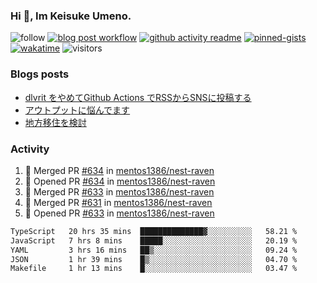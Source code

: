### Hi 👋, Im Keisuke Umeno.

<!--
**9renpoto/9renpoto** is a ✨ _special_ ✨ repository because its `README.md` (this file) appears on your GitHub profile.

Here are some ideas to get you started:

- 🔭 I’m currently working on ...
- 🌱 I’m currently learning ...
- 👯 I’m looking to collaborate on ...
- 🤔 I’m looking for help with ...
- 💬 Ask me about ...
- 📫 How to reach me: ...
- 😄 Pronouns: ...
- ⚡ Fun fact: ...
-->

![follow](https://img.shields.io/github/followers/9renpoto?label=Follow&style=social)
[![blog post workflow](https://github.com/9renpoto/9renpoto/actions/workflows/blog.yml/badge.svg)](https://github.com/9renpoto/9renpoto/actions/workflows/blog.yml)
[![github activity readme](https://github.com/9renpoto/9renpoto/actions/workflows/activity.yml/badge.svg)](https://github.com/9renpoto/9renpoto/actions/workflows/activity.yml)
[![pinned-gists](https://github.com/9renpoto/9renpoto/actions/workflows/pin-gist.yml/badge.svg)](https://github.com/9renpoto/9renpoto/actions/workflows/pin-gist.yml)
[![wakatime](https://github.com/9renpoto/9renpoto/actions/workflows/waka-readme-status.yml/badge.svg)](https://github.com/9renpoto/9renpoto/actions/workflows/waka-readme-status.yml)
![visitors](https://komarev.com/ghpvc/?username=9renpoto&label=Profile%20views&color=0e75b6&style=flat)

### Blogs posts

<!-- BLOG-POST-LIST:START -->
- [dlvrit をやめてGithub Actions でRSSからSNSに投稿する](https://9renpoto.win/entry/2023/11/12/dlvrit-to-gh-actions)
- [アウトプットに悩んでます](https://9renpoto.win/entry/2023/11/11/technology-to-limit-input)
- [地方移住を検討](https://9renpoto.win/entry/2023/09/09/migration-plan)
<!-- BLOG-POST-LIST:END -->

### Activity

<!--START_SECTION:activity-->
1. 🎉 Merged PR [#634](https://github.com/mentos1386/nest-raven/pull/634) in [mentos1386/nest-raven](https://github.com/mentos1386/nest-raven)
2. 💪 Opened PR [#634](https://github.com/mentos1386/nest-raven/pull/634) in [mentos1386/nest-raven](https://github.com/mentos1386/nest-raven)
3. 🎉 Merged PR [#633](https://github.com/mentos1386/nest-raven/pull/633) in [mentos1386/nest-raven](https://github.com/mentos1386/nest-raven)
4. 🎉 Merged PR [#631](https://github.com/mentos1386/nest-raven/pull/631) in [mentos1386/nest-raven](https://github.com/mentos1386/nest-raven)
5. 💪 Opened PR [#633](https://github.com/mentos1386/nest-raven/pull/633) in [mentos1386/nest-raven](https://github.com/mentos1386/nest-raven)
<!--END_SECTION:activity-->

<!--START_SECTION:waka-->

```txt
TypeScript   20 hrs 35 mins  ██████████████▓░░░░░░░░░░   58.21 %
JavaScript   7 hrs 8 mins    █████░░░░░░░░░░░░░░░░░░░░   20.19 %
YAML         3 hrs 16 mins   ██▒░░░░░░░░░░░░░░░░░░░░░░   09.24 %
JSON         1 hr 39 mins    █▒░░░░░░░░░░░░░░░░░░░░░░░   04.70 %
Makefile     1 hr 13 mins    █░░░░░░░░░░░░░░░░░░░░░░░░   03.47 %
```

<!--END_SECTION:waka-->
